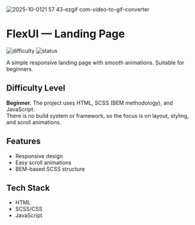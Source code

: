 ![2025-10-0121 57 43-ezgif com-video-to-gif-converter](https://github.com/user-attachments/assets/5e1db5e6-d0bf-4c5c-9918-0888605c02d4)

# FlexUI — Landing Page

![difficulty](https://img.shields.io/badge/difficulty-beginner-brightgreen)
![status](https://img.shields.io/badge/status-live-blue)

A simple responsive landing page with smooth animations. Suitable for beginners.  

## Difficulty Level  
**Beginner.** The project uses HTML, SCSS (BEM methodology), and  JavaScript.  
There is no build system or framework, so the focus is on layout, styling, and scroll animations.  

## Features  
- Responsive design  
- Easy scroll animations  
- BEM-based SCSS structure  

## Tech Stack  
- HTML  
- SCSS/CSS  
- JavaScript  

